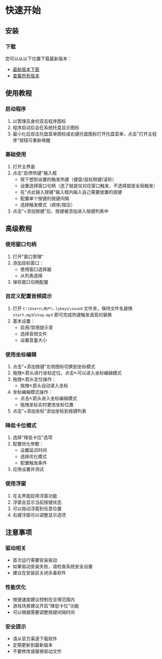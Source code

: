 # 快速开始

## 安装

### 下载
您可以从以下位置下载最新版本：
- [最新版本下载](https://github.com/Cassianvale/LingYaoKeys/releases/latest)
- [查看所有版本](https://github.com/Cassianvale/LingYaoKeys/releases)

## 使用教程

### 启动程序
1. 以管理员身份双击程序图标
2. 程序启动后会在系统托盘显示图标
3. 最小化后双击托盘菜单图标或右键托盘图标打开托盘菜单，点击"打开主程序"按钮可重新唤醒

### 基础使用
1. 打开主界面
2. 点击"启停热键"输入框
   - 按下想到设置的触发热键（键盘/鼠标侧键/滚轮）
   - 设置选择窗口句柄（选了就是仅对应窗口触发，不选择就是全局触发）
   - 在"点此输入按键"输入框内输入自己需要放置的按键
   - 配置单个按键的按键间隔
   - 选择触发模式（顺序/按压）
4. 点击"+添加按键"后，按键被添加进入按键列表中

## 高级教程

### 使用窗口句柄
1. 打开"窗口管理"
2. 添加目标窗口：
   - 使用窗口选择器
   - 从列表选择
3. 保存窗口句柄配置

### 自定义配置音频提示
1. 打开 `C:\Users\用户\.lykeys\sound` 文件夹，保持文件名替换 `start.mp3`/`stop.mp3` 即可完成热键触发语音的替换
2. 基本设置：
   - 启用/禁用提示音
   - 选择音频文件
   - 设置音量大小

### 使用坐标编辑
1. 点击"+添加按键"左侧图标切换到坐标模式
2. 拖拽↖箭头进行坐标定位，点击↖可以进入坐标编辑模式
3. 拖拽↖箭头定位操作：
   - 拖拽↖箭头自动录入坐标
4. 坐标编辑模式操作：
   - 点击↖箭头进入坐标编辑模式
   - 拖拽坐标实时更改坐标位置
5. 点击"+添加坐标"添加坐标到按键列表

### 降低卡位模式
1. 选择"降低卡位"选项
2. 配置优化参数：
   - 设置延迟时间
   - 选择优化模式
   - 配置触发条件
3. 应用设置并测试

### 使用浮窗
1. 在主界面启用浮窗功能
2. 浮窗会显示当前按键状态
3. 可以拖动浮窗到任意位置
4. 右键浮窗可以调整显示选项

## 注意事项

### 驱动相关
- 首次运行需要安装驱动
- 如果驱动安装失败，请检查系统安全设置
- 建议在安装前关闭杀毒软件

### 性能优化
- 按键速度建议控制在合理范围内
- 游戏场景建议开启"降低卡位"功能
- 可以根据需要调整按键间隔时间

### 安全提示
- 请从官方渠道下载软件
- 定期更新到最新版本
- 不要修改或替换驱动文件 